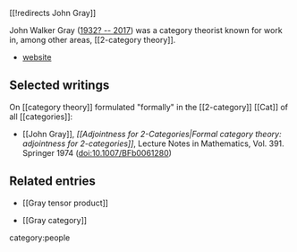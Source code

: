 [[!redirects John Gray]]

John Walker Gray ([1932? -- 2017](https://www.news-gazette.com/obituaries/john-gray/article_fb2520a5-d6c4-5087-9ac1-ed6613823b9a.html)) was a category theorist known for work in, among other areas, [[2-category theory]].

* [website](http://www.math.uiuc.edu/~gray/)

## Selected writings

On [[category theory]] formulated "formally" in the [[2-category]] [[Cat]] of all [[categories]]:

* [[John Gray]], _[[Adjointness for 2-Categories|Formal category theory: adjointness for 2-categories]]_, Lecture Notes in Mathematics, Vol. 391. 
Springer 1974 ([doi:10.1007/BFb0061280](https://doi.org/10.1007/BFb0061280))


## Related entries

* [[Gray tensor product]]

* [[Gray category]]

category:people